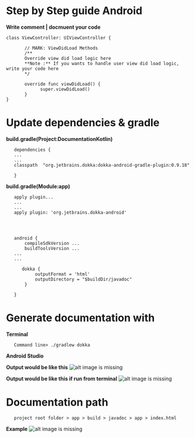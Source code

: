 # Step by Step guide Android

**Write comment | docmuent your code**

    class ViewController: UIViewController {

           // MARK: ViewDidLoad Methods
           /**
           Override view did load logic here
           **Note :** If you wants to handle user view did load logic, write your code here
           */

           override func viewDidLoad() {
                 super.viewDidLoad()
           }
    }

# Update dependencies & gradle
**build.gradle(Project:DocumentationKotlin)**

       dependencies {
       ...
       ...
       classpath  "org.jetbrains.dokka:dokka-android-gradle-plugin:0.9.18"

       }

**build.gradle(Module:app)**

       apply plugin...
       ...
       ...
       apply plugin: 'org.jetbrains.dokka-android'




       android {
           compileSdkVersion ...
           buildToolsVersion ...
       ...
       ...

          dokka {
               outputFormat = 'html'
               outputDirectory = "$buildDir/javadoc"
           }

       }

# Generate documentation with
**Terminal**

       Command line> ./gradlew dokka

**Android Studio**

**Output would be like this**
![alt image is missing](https://res.cloudinary.com/atifcloud/image/upload/c_scale,h_475/v1569482975/2_oh4elk.png)

**Output would be like this if run from terminal**
![alt image is missing](https://res.cloudinary.com/atifcloud/image/upload/c_scale,h_346/v1569483080/33_uyferf.png)


# Documentation path
       project root folder > app > build > javadoc > app > index.html
**Example**
![alt image is missing](https://res.cloudinary.com/atifcloud/image/upload/c_scale,h_691/v1569483361/5_zl6bsv.png)
